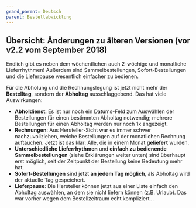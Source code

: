 ```yaml
---
grand_parent: Deutsch
parent: Bestellabwicklung
---
```

## Übersicht: Änderungen zu älteren Versionen (vor v2.2 vom September 2018)
Endlich gibt es neben dem wöchentlichen auch 2-wöchige und monatliche Lieferrhythmen! Außerdem sind Sammelbestellungen, Sofort-Bestellungen und die Lieferpause wesentlich einfacher zu bedienen.

Für die Abholung und die Rechnungslegung ist jetzt nicht mehr der **Bestelltag**, sondern der **Abholtag** ausschlaggebend. Das hat viele Auswirkungen:

* **Abholdienst**: Es ist nur noch ein Datums-Feld zum Auswählen der Bestellungen für einen bestimmten Abholtag notwendig; mehrere Bestellungen für einen Abholtag werden nur noch 1x angezeigt.
* **Rechnungen**: Aus Hersteller-Sicht war es immer schwer nachzuvollziehen, welche Bestellungen auf der monatlichen Rechnung auftauchen. Jetzt ist das klar: Alle, die in einem Monat **geliefert** wurden.
* **Unterschiedliche Lieferrhythmen** und **einfach zu bedienende Sammelbestellungen** (siehe Erklärungen weiter unten) sind überhaupt erst möglich, seit der Zeitpunkt der Bestellung keine Bedeutung mehr hat.
* **Sofort-Bestellungen** sind jetzt **an jedem Tag möglich**, als Abholtag wird der aktuelle Tag gespeichert.
* **Lieferpause**: Die Hersteller können jetzt aus einer Liste einfach den Abholtag auswählen, an dem sie nicht liefern können (z.B. Urlaub). Das war vorher wegen dem Bestellzeitraum echt kompliziert...
